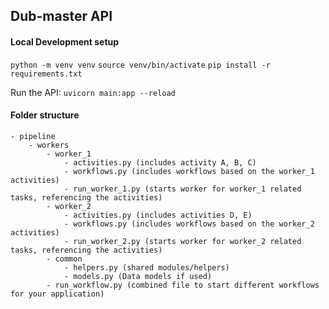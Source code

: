 ## Dub-master API

#### Local Development setup

`python -m venv venv`
`source venv/bin/activate`
`pip install -r requirements.txt`

Run the API: `uvicorn main:app --reload`

#### Folder structure

```
- pipeline
    - workers
        - worker_1
            - activities.py (includes activity A, B, C)
            - workflows.py (includes workflows based on the worker_1 activities)
            - run_worker_1.py (starts worker for worker_1 related tasks, referencing the activities)
        - worker_2
            - activities.py (includes activities D, E)
            - workflows.py (includes workflows based on the worker_2 activities)
            - run_worker_2.py (starts worker for worker_2 related tasks, referencing the activities)
        - common
            - helpers.py (shared modules/helpers)
            - models.py (Data models if used)
        - run_workflow.py (combined file to start different workflows for your application)
```

